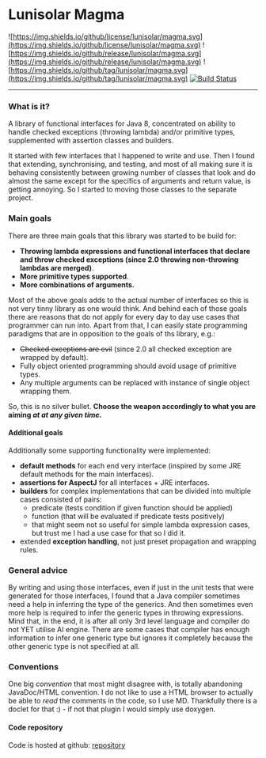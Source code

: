 Lunisolar Magma
===============

![https://img.shields.io/github/license/lunisolar/magma.svg](https://img.shields.io/github/license/lunisolar/magma.svg)
![https://img.shields.io/github/release/lunisolar/magma.svg](https://img.shields.io/github/release/lunisolar/magma.svg)
![https://img.shields.io/github/tag/lunisolar/magma.svg](https://img.shields.io/github/tag/lunisolar/magma.svg)
[![Build Status](https://travis-ci.org/lunisolar/magma.svg?branch=master)](https://travis-ci.org/lunisolar/magma)

-----------------------------------------
### What is it?

A library of functional interfaces for Java 8, concentrated on ability to handle 
checked exceptions (throwing lambda) and/or primitive types, supplemented with 
assertion classes and builders.

It started with few interfaces that I happened to write and use. Then I found 
that extending, synchronising, and testing, and most of all making sure it is 
behaving consistently between growing number of classes that look and do almost 
the same except for the specifics of arguments and return value, is getting 
annoying. So I started to moving those classes to the separate project.     
 
### Main goals
 
There are three main goals that this library was started to be build for:  

+ **Throwing lambda expressions and functional interfaces that declare and throw
 checked exceptions (since 2.0 throwing non-throwing lambdas are merged)**.      
+ **More primitive types supported**. 
+ **More combinations of arguments.**
 
Most of the above goals adds to the actual number of interfaces so this is not 
very tinny library as one would think. And behind each of those goals there are
reasons that do not apply for every day to day use cases that programmer can run 
into. Apart from that, I can easily state programming paradigms that are in 
opposition to the goals of ths library, e.g.:
 
+ ~~Checked exceptions are evil~~ (since 2.0 all checked exception are wrapped by default). 
+ Fully object oriented programming should avoid usage of primitive types.
+ Any multiple arguments can be replaced with instance of single object wrapping them. 

So, this is no silver bullet. **Choose the weapon accordingly to what you 
are aiming _at at any given time_.**  

#### Additional goals

Additionally some supporting functionality were implemented: 

+ **default methods** for each end very interface (inspired by some JRE default 
methods for the main interfaces).  
+ **assertions for AspectJ** for all interfaces + JRE interfaces.
+ **builders** for complex implementations that can be divided into multiple cases 
consisted of pairs:
    + predicate (tests condition if given function should be applied)
    + function (that will be evaluated if predicate tests positively)
    + that might seem not so useful for simple lambda expression cases, but trust 
    me I had a use case for that so I did it. 
+ extended **exception handling**, not just preset propagation and wrapping rules.     

### General advice
By writing and using those interfaces, even if just in the unit tests that were 
generated for those interfaces, I found that a Java compiler sometimes need a help
in inferring the type of the generics. And then sometimes even more help is required 
to infer the generic types in throwing expressions. Mind that, in the end, it is 
after all only 3rd level language and compiler do not YET utilise AI engine. There 
are some cases that compiler has enough information to infer one generic type but 
ignores it completely because the other generic type is not specified at all.  
   
### Conventions
One big _convention_ that most might disagree with, is totally abandoning JavaDoc/HTML 
convention. I do not like to use a HTML browser to actually be able to _read_ the 
comments in the code, so I use MD. Thankfully there is a doclet for that :) - if not 
that plugin I would simply use doxygen.

#### Code repository

Code is hosted at github: <a href="https://github.com/lunisolar/magma/" target="_blank">repository</a>